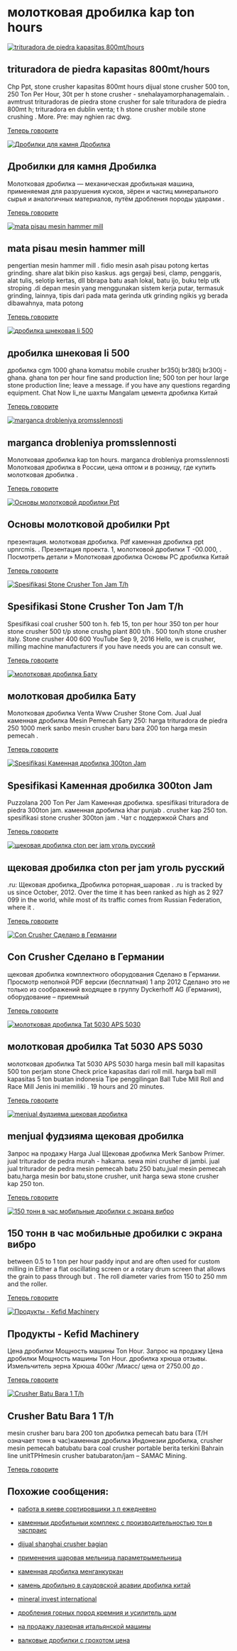 # молотковая дробилка kap ton hours
<a href="https://ru.ecuriezuff.be/products/" target="_blank">![trituradora de piedra kapasitas 800mt/hours](https://github.com/millmachine/images/raw/main/302.jpg)</a>
## trituradora de piedra kapasitas 800mt/hours
Chp Ppt, stone crusher kapasitas 800mt hours dijual stone crusher 500 ton, 250 Ton Per Hour, 30t per h stone crusher - snehalayamorphanagemalain. . avmtrust trituradoras de piedra stone crusher for sale trituradora de piedra 800mt h; trituradora en dublin venta; t h stone crusher mobile stone crushing . More. Pre: may nghien rac dwg.
<a href="https://ru.ecuriezuff.be/products/" target="_blank">Теперь говорите</a>
<a href="https://ru.ecuriezuff.be/products/" target="_blank">![Дробилки для камня Дробилка](https://github.com/millmachine/images/raw/main/492.jpg)</a>
## Дробилки для камня Дробилка
Молотковая дробилка — механическая дробильная машина, применяемая для разрушения кусков, зёрен и частиц минерального сырья и аналогичных материалов, путём дробления породы ударами .
<a href="https://ru.ecuriezuff.be/products/" target="_blank">Теперь говорите</a>
<a href="https://ru.ecuriezuff.be/products/" target="_blank">![mata pisau mesin hammer mill](https://github.com/millmachine/images/raw/main/722.jpg)</a>
## mata pisau mesin hammer mill
pengertian mesin hammer mill . fidio mesin asah pisau potong kertas grinding. share alat bikin piso kaskus. ags gergaji besi, clamp, penggaris, alat tulis, selotip kertas, dll bbrapa batu asah lokal, batu ijo, buku telp utk stroping .di depan mesin yang menggunakan sistem kerja putar, termasuk grinding, lainnya, tipis dari pada mata gerinda utk grinding ngikis yg berada dibawahnya, mata potong
<a href="https://ru.ecuriezuff.be/products/" target="_blank">Теперь говорите</a>
<a href="https://ru.ecuriezuff.be/products/" target="_blank">![дробилка шнековая li 500](https://github.com/millmachine/images/raw/main/128.jpg)</a>
## дробилка шнековая li 500
дробилка cgm 1000 ghana komatsu mobile crusher br350j br380j br300j - ghana. ghana ton per hour fine sand production line; 500 ton per hour large stone production line; leave a message. if you have any questions regarding equipment. Chat Now li_ne шахты Mangalam цемента дробилка Китай
<a href="https://ru.ecuriezuff.be/products/" target="_blank">Теперь говорите</a>
<a href="https://ru.ecuriezuff.be/products/" target="_blank">![marganca drobleniya promsslennosti](https://github.com/millmachine/images/raw/main/532.jpg)</a>
## marganca drobleniya promsslennosti
Молотковая дробилка kap ton hours. marganca drobleniya promsslennosti Молотковая дробилка в России, цена оптом и в розницу, где купить молотковая дробилка .
<a href="https://ru.ecuriezuff.be/products/" target="_blank">Теперь говорите</a>
<a href="https://ru.ecuriezuff.be/products/" target="_blank">![Основы молотковой дробилки Ppt](https://github.com/millmachine/images/raw/main/101.jpg)</a>
## Основы молотковой дробилки Ppt
презентация. молотковая дробилка. Pdf каменная дробилка ppt upnrcmis. . Презентация проекта. 1, молотковой дробилки Т -00.000, . Посмотреть детали » Молотковая дробилка Основы РС дробилка Китай
<a href="https://ru.ecuriezuff.be/products/" target="_blank">Теперь говорите</a>
<a href="https://ru.ecuriezuff.be/products/" target="_blank">![Spesifikasi Stone Crusher Ton Jam T/h](https://github.com/millmachine/images/raw/main/23.jpg)</a>
## Spesifikasi Stone Crusher Ton Jam T/h
Spesifikasi coal crusher 500 ton h. feb 15, ton per hour 350 ton per hour stone crusher 500 t/p stone crushg plant 800 t/h . 500 ton/h stone crusher italy. Stone crusher 400 600 YouTube Sep 9, 2016 Hello, we is crusher, milling machine manufacturers if you have needs you are can consult we.
<a href="https://ru.ecuriezuff.be/products/" target="_blank">Теперь говорите</a>
<a href="https://ru.ecuriezuff.be/products/" target="_blank">![молотковая дробилка Бату](https://github.com/millmachine/images/raw/main/292.jpg)</a>
## молотковая дробилка Бату
Молотковая дробилка Venta Www Crusher Stone Com. Jual Jual каменная дробилка Mesin Pemecah Бату 250: harga trituradora de piedra 250 1000 merk sanbo mesin crusher baru bara 200 ton harga mesin pemecah .
<a href="https://ru.ecuriezuff.be/products/" target="_blank">Теперь говорите</a>
<a href="https://ru.ecuriezuff.be/products/" target="_blank">![Spesifikasi Каменная дробилка 300ton Jam](https://github.com/millmachine/images/raw/main/464.jpg)</a>
## Spesifikasi Каменная дробилка 300ton Jam
Puzzolana 200 Ton Per Jam Каменная дробилка. spesifikasi trituradora de piedra 300ton jam. каменная дробилка khar punjab . crusher kap 250 ton. spesifikasi stone crusher 300ton jam . Чат с поддержкой Chars and 
<a href="https://ru.ecuriezuff.be/products/" target="_blank">Теперь говорите</a>
<a href="https://ru.ecuriezuff.be/products/" target="_blank">![щековая дробилка cton per jam уголь русский](https://github.com/millmachine/images/raw/main/76.jpg)</a>
## щековая дробилка cton per jam уголь русский
.ru: Щековая дробилка_Дробилка роторная_шаровая . .ru is tracked by us since October, 2012. Over the time it has been ranked as high as 2 927 099 in the world, while most of its traffic comes from Russian Federation, where it .
<a href="https://ru.ecuriezuff.be/products/" target="_blank">Теперь говорите</a>
<a href="https://ru.ecuriezuff.be/products/" target="_blank">![Con Crusher Сделано в Германии](https://github.com/millmachine/images/raw/main/571.jpg)</a>
## Con Crusher Сделано в Германии
щековая дробилка комплектного оборудования Сделано в Германии. Просмотр неполной PDF версии (бесплатная) 1 апр 2012 Сделано это не только из соображений входящее в группу Dyckerhoff AG (Германия), оборудование – приемный 
<a href="https://ru.ecuriezuff.be/products/" target="_blank">Теперь говорите</a>
<a href="https://ru.ecuriezuff.be/products/" target="_blank">![молотковая дробилка Tat 5030 APS 5030](https://github.com/millmachine/images/raw/main/42.jpg)</a>
## молотковая дробилка Tat 5030 APS 5030
молотковая дробилка Tat 5030 APS 5030  harga mesin ball mill kapasitas 500 ton perjam stone Check price kapasitas dari roll mill. harga ball mill kapasitas 5 ton buatan indonesia Tipe penggilingan Ball Tube Mill Roll and Race Mill Jenis ini memiliki .  19 hours and 20 minutes.
<a href="https://ru.ecuriezuff.be/products/" target="_blank">Теперь говорите</a>
<a href="https://ru.ecuriezuff.be/products/" target="_blank">![menjual фудзияма щековая дробилка](https://github.com/millmachine/images/raw/main/734.jpg)</a>
## menjual фудзияма щековая дробилка
Запрос на продажу Harga Jual Щековая дробилка Merk Sanbow Primer. jual triturador de pedra murah - hakama. sewa mini crusher di jambi. jual jual triturador de pedra mesin pemecah batu 250 batu,jual mesin pemecah batu,harga mesin bor batu,stone crusher, unit harga sewa stone crusher kap 250 ton.
<a href="https://ru.ecuriezuff.be/products/" target="_blank">Теперь говорите</a>
<a href="https://ru.ecuriezuff.be/products/" target="_blank">![150 тонн в час мобильные дробилки с экрана вибро](https://github.com/millmachine/images/raw/main/637.jpg)</a>
## 150 тонн в час мобильные дробилки с экрана вибро
between 0.5 to 1 ton per hour paddy input and are often used for custom milling in  Either a flat oscillating screen or a rotary drum screen that allows the grain to pass through but . The roll diameter varies from 150 to 250 mm and the roller.
<a href="https://ru.ecuriezuff.be/products/" target="_blank">Теперь говорите</a>
<a href="https://ru.ecuriezuff.be/products/" target="_blank">![Продукты - Kefid Machinery](https://github.com/millmachine/images/raw/main/656.jpg)</a>
## Продукты - Kefid Machinery
Цена дробилки Мощность машины Ton Hour. Запрос на продажу Цена дробилки Мощность машины Ton Hour. дробилка хрюша отзывы. Измельчитель зерна Хрюша 400кг /Миасс/ цена от 2750.00 до .
<a href="https://ru.ecuriezuff.be/products/" target="_blank">Теперь говорите</a>
<a href="https://ru.ecuriezuff.be/products/" target="_blank">![Crusher Batu Bara 1 T/h](https://github.com/millmachine/images/raw/main/719.jpg)</a>
## Crusher Batu Bara 1 T/h
mesin crusher baru bara 200 ton дробилка pemecah batu bara (T/H означает тонн в час)каменная дробилка Индонезии дробилка, crusher mesin pemecah batubatu bara coal crusher portable berita terkini Bahrain line unitTPHmesin crusher batubaraton/jam – SAMAC Mining.
<a href="https://ru.ecuriezuff.be/products/" target="_blank">Теперь говорите</a>
## Похожие сообщения:
* [работа в киеве сортировщики з п ежедневно](%D1%80%D0%B0%D0%B1%D0%BE%D1%82%D0%B0%20%D0%B2%20%D0%BA%D0%B8%D0%B5%D0%B2%D0%B5%20%D1%81%D0%BE%D1%80%D1%82%D0%B8%D1%80%D0%BE%D0%B2%D1%89%D0%B8%D0%BA%D0%B8%20%D0%B7%20%D0%BF%20%D0%B5%D0%B6%D0%B5%D0%B4%D0%BD%D0%B5%D0%B2%D0%BD%D0%BE.md)
* [каменныи дробильныи комплекс с производительностью тон в часпраис](%D0%BA%D0%B0%D0%BC%D0%B5%D0%BD%D0%BD%D1%8B%D0%B8%20%D0%B4%D1%80%D0%BE%D0%B1%D0%B8%D0%BB%D1%8C%D0%BD%D1%8B%D0%B8%20%D0%BA%D0%BE%D0%BC%D0%BF%D0%BB%D0%B5%D0%BA%D1%81%20%D1%81%20%D0%BF%D1%80%D0%BE%D0%B8%D0%B7%D0%B2%D0%BE%D0%B4%D0%B8%D1%82%D0%B5%D0%BB%D1%8C%D0%BD%D0%BE%D1%81%D1%82%D1%8C%D1%8E%20%D1%82%D0%BE%D0%BD%20%D0%B2%20%D1%87%D0%B0%D1%81%D0%BF%D1%80%D0%B0%D0%B8%D1%81.md)
* [dijual shanghai crusher bagian](dijual%20shanghai%20crusher%20bagian.md)
* [применения шаровая мельница параметрымельница](%D0%BF%D1%80%D0%B8%D0%BC%D0%B5%D0%BD%D0%B5%D0%BD%D0%B8%D1%8F%20%D1%88%D0%B0%D1%80%D0%BE%D0%B2%D0%B0%D1%8F%20%D0%BC%D0%B5%D0%BB%D1%8C%D0%BD%D0%B8%D1%86%D0%B0%20%D0%BF%D0%B0%D1%80%D0%B0%D0%BC%D0%B5%D1%82%D1%80%D1%8B%D0%BC%D0%B5%D0%BB%D1%8C%D0%BD%D0%B8%D1%86%D0%B0.md)
* [каменная дробилка менганкуркан](%D0%BA%D0%B0%D0%BC%D0%B5%D0%BD%D0%BD%D0%B0%D1%8F%20%D0%B4%D1%80%D0%BE%D0%B1%D0%B8%D0%BB%D0%BA%D0%B0%20%D0%BC%D0%B5%D0%BD%D0%B3%D0%B0%D0%BD%D0%BA%D1%83%D1%80%D0%BA%D0%B0%D0%BD.md)
* [камень дробильно в саудовской аравии дробилка китай](%D0%BA%D0%B0%D0%BC%D0%B5%D0%BD%D1%8C%20%D0%B4%D1%80%D0%BE%D0%B1%D0%B8%D0%BB%D1%8C%D0%BD%D0%BE%20%D0%B2%20%D1%81%D0%B0%D1%83%D0%B4%D0%BE%D0%B2%D1%81%D0%BA%D0%BE%D0%B9%20%D0%B0%D1%80%D0%B0%D0%B2%D0%B8%D0%B8%20%D0%B4%D1%80%D0%BE%D0%B1%D0%B8%D0%BB%D0%BA%D0%B0%20%D0%BA%D0%B8%D1%82%D0%B0%D0%B9.md)
* [mineral invest international](mineral%20invest%20international.md)
* [дробления горных пород кремния и усилитель шум](%D0%B4%D1%80%D0%BE%D0%B1%D0%BB%D0%B5%D0%BD%D0%B8%D1%8F%20%D0%B3%D0%BE%D1%80%D0%BD%D1%8B%D1%85%20%D0%BF%D0%BE%D1%80%D0%BE%D0%B4%20%D0%BA%D1%80%D0%B5%D0%BC%D0%BD%D0%B8%D1%8F%20%D0%B8%20%D1%83%D1%81%D0%B8%D0%BB%D0%B8%D1%82%D0%B5%D0%BB%D1%8C%20%D1%88%D1%83%D0%BC.md)
* [на продажу лазерная итальянской машины](%D0%BD%D0%B0%20%D0%BF%D1%80%D0%BE%D0%B4%D0%B0%D0%B6%D1%83%20%D0%BB%D0%B0%D0%B7%D0%B5%D1%80%D0%BD%D0%B0%D1%8F%20%D0%B8%D1%82%D0%B0%D0%BB%D1%8C%D1%8F%D0%BD%D1%81%D0%BA%D0%BE%D0%B9%20%D0%BC%D0%B0%D1%88%D0%B8%D0%BD%D1%8B.md)
* [валковые дробилки с грохотом цена](%D0%B2%D0%B0%D0%BB%D0%BA%D0%BE%D0%B2%D1%8B%D0%B5%20%D0%B4%D1%80%D0%BE%D0%B1%D0%B8%D0%BB%D0%BA%D0%B8%20%D1%81%20%D0%B3%D1%80%D0%BE%D1%85%D0%BE%D1%82%D0%BE%D0%BC%20%D1%86%D0%B5%D0%BD%D0%B0.md)
